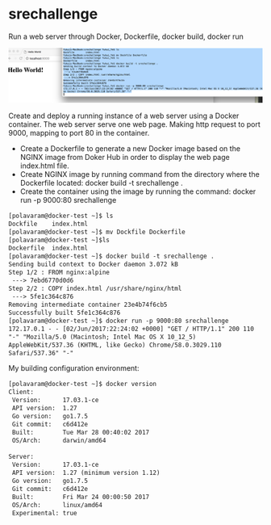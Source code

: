 # srechallenge
Run a web server through Docker, Dockerfile, docker build, docker run

![](result.png)

Create and deploy a running instance of a web server using a Docker container. The web server serve one web page. Making http request to port 9000, mapping to port 80 in the container. 

* Create a Dockerfile to generate a new Docker image based on the NGINX image from Doker Hub in order to display the web page index.html file. 
* Create NGINX image by running command from the directory where the Dockerfile located: docker build -t srechallenge . 
* Create the container using the image by running the command: docker run -p 9000:80 srechallenge 

```
[polavaram@docker-test ~]$ ls
Dockfile	index.html
[polavaram@docker-test ~]$ mv Dockfile Dockerfile
[polavaram@docker-test ~]$ls
Dockerfile	index.html
[polavaram@docker-test ~]$ docker build -t srechallenge .
Sending build context to Docker daemon 3.072 kB
Step 1/2 : FROM nginx:alpine
 ---> 7ebd6770d0d6
Step 2/2 : COPY index.html /usr/share/nginx/html
 ---> 5fe1c364c876
Removing intermediate container 23e4b74f6cb5
Successfully built 5fe1c364c876
[polavaram@docker-test ~]$ docker run -p 9000:80 srechallenge
172.17.0.1 - - [02/Jun/2017:22:24:02 +0000] "GET / HTTP/1.1" 200 110 "-" "Mozilla/5.0 (Macintosh; Intel Mac OS X 10_12_5) AppleWebKit/537.36 (KHTML, like Gecko) Chrome/58.0.3029.110 Safari/537.36" "-"

```


My building configuration environment:
```
[polavaram@docker-test ~]$ docker version
Client:
 Version:      17.03.1-ce
 API version:  1.27
 Go version:   go1.7.5
 Git commit:   c6d412e
 Built:        Tue Mar 28 00:40:02 2017
 OS/Arch:      darwin/amd64

Server:
 Version:      17.03.1-ce
 API version:  1.27 (minimum version 1.12)
 Go version:   go1.7.5
 Git commit:   c6d412e
 Built:        Fri Mar 24 00:00:50 2017
 OS/Arch:      linux/amd64
 Experimental: true
 ```

